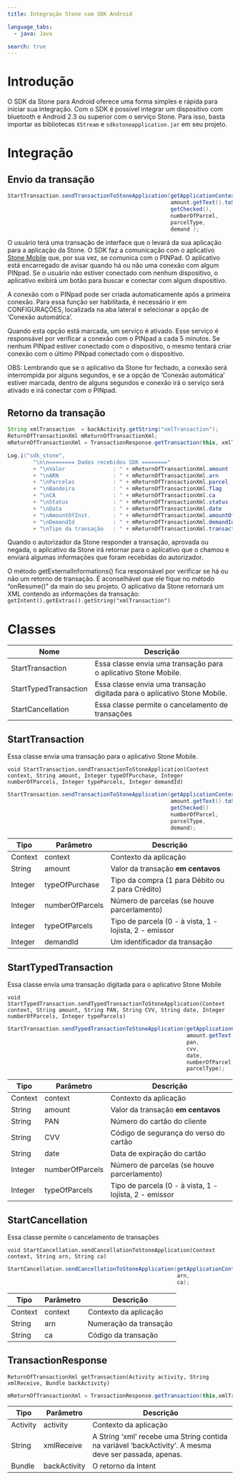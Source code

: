 ```yaml
---
title: Integração Stone com SDK Android

language_tabs:
  - java: Java

search: true
---
```


# Introdução

O SDK da Stone para Android oferece uma forma simples e rápida para iniciar sua integração. Com o SDK é possível integrar um dispositivo com bluetooth e Android 2.3 ou superior com o serviço Stone. Para isso, basta importar as bibliotecas `XStream` e `sdkstoneapplication.jar` em seu projeto.

# Integração

## Envio da transação

```java
StartTransaction.sendTransactionToStoneApplication(getApplicationContext(),
                                                   amount.getText().toString(),
                                                   getChecked(),
                                                   numberOfParcel,
                                                   parcelType,
                                                   demand );
```

O usuário terá uma transação de interface que o levará da sua aplicação para a aplicação da Stone. O SDK faz a comunicação com o aplicativo [Stone Mobile](https://play.google.com/store/apps/details?id=br.com.stone) que, por sua vez, se comunica com o PINPad. O aplicativo está encarregado de avisar quando há ou não uma conexão com algum PINpad. Se o usuário não estiver conectado com nenhum dispositivo, o aplicativo exibirá um botão para buscar e conectar com algum dispositivo.

A conexão com o PINpad pode ser criada automaticamente após a primeira conexão. Para essa função ser habilitada, é necessário ir em CONFIGURAÇÕES, localizada na aba lateral e selecionar a opção de ‘Conexão automática’.

Quando esta opção está marcada, um serviço é ativado. Esse serviço é responsável por verificar a conexão com o PINpad a cada 5 minutos. Se nenhum PINpad estiver conectado com o dispositivo, o mesmo tentará criar conexão com o último PINpad conectado com o dispositivo.

<aside class="warning">
OBS: Lembrando que se o aplicativo da Stone for fechado, a conexão será interrompida por alguns segundos, e se a opção de ‘Conexão automática’ estiver marcada, dentro de alguns segundos e conexão irá o serviço será ativado e irá conectar com o PINpad. 
</aside>

## Retorno da transação

```java
String xmlTransaction  = backActivity.getString("xmlTransaction");
ReturnOfTransactionXml mReturnOfTransactionXml;
mReturnOfTransactionXml = TransactionResponse.getTransaction(this, xmlTransaction, backActivity);

Log.i("sdk_stone",
        "\n\n======== Dados recebidos SDK ========"
        + "\nValor               : " + mReturnOfTransactionXml.amount
        + "\nARN                 : " + mReturnOfTransactionXml.arn
        + "\nParcelas            : " + mReturnOfTransactionXml.parcel
        + "\nBandeira            : " + mReturnOfTransactionXml.flag
        + "\nCA                  : " + mReturnOfTransactionXml.ca
        + "\nStatus              : " + mReturnOfTransactionXml.status
        + "\nData                : " + mReturnOfTransactionXml.date
        + "\nAmountOfInst.       : " + mReturnOfTransactionXml.amountOfInstallments
        + "\nDemandId            : " + mReturnOfTransactionXml.demandId
        + "\nTipo da transação   : " + mReturnOfTransactionXml.transactionType);
```

Quando o autorizador da Stone responder a transação, aprovada ou negada, o aplicativo da Stone irá retornar para o aplicativo que o chamou e enviará algumas informações que foram recebidas do autorizador.

O método getExternalInformations() fica responsável por verificar se há ou não um retorno de transação. É aconselhável que ele fique no método “onResume()” da main do seu projeto. O aplicativo da Stone retornará um XML contendo as informações da transação: `getIntent().getExtras().getString("xmlTransaction")`

# Classes

| Nome | Descrição |
| ---- | --------- |
| StartTransaction | Essa classe envia uma transação para o aplicativo Stone Mobile. |
| StartTypedTransaction | Essa classe envia uma transação digitada para o aplicativo Stone Mobile. |
| StartCancellation | Essa classe permite o cancelamento de transações |

## StartTransaction

Essa classe envia uma transação para o aplicativo Stone Mobile.

`void StartTransaction.sendTransactionToStoneApplication(Context context, String amount, Integer typeOfPurchase, Integer numberOfParcels, Integer typeParcels, Integer demandId)`

```java
StartTransaction.sendTransactionToStoneApplication(getApplicationContext(),      // contexto
                                                   amount.getText().toString(),  // valor em centavos
                                                   getChecked()                  // tipo da transação
                                                   numberOfParcel,               // número de parcelas
                                                   parcelType,                   // tipo de parcelas
                                                   demand);                      // id da transação
```

| Tipo | Parâmetro | Descrição |
| ---- | --------- | --------- |
| Context | context | Contexto da aplicação |
| String | amount | Valor da transação **em centavos** |
| Integer | typeOfPurchase | Tipo da compra (1 para Débito ou 2 para Crédito)  |
| Integer | numberOfParcels | Número de parcelas (se houve parcerlamento) |
| Integer | typeOfParcels | Tipo de parcela (0 - à vista, 1 - lojista, 2 - emissor |
| Integer | demandId | Um identificador da transação |

## StartTypedTransaction

Essa classe envia uma transação digitada para o aplicativo Stone Mobile

`void StartTypedTransaction.sendTypedTransactionToStoneApplication(Context context, String amount, String PAN, String CVV, String date, Integer numberOfParcels, Integer typeParcels)`

```java
StartTransaction.sendTypedTransactionToStoneApplication(getApplicationContext(),     // contexto
                                                        amount.getText().toString(), // valor em centavos
                                                        pan,                         // número do cartão
                                                        cvv,                         // CVV
                                                        date,                        // expiração
                                                        numberOfParcel,              // número de parcelas
                                                        parcelType);                 // tipo de parcelas
```

| Tipo | Parâmetro | Descrição |
| ---- | --------- | --------- |
| Context | context | Contexto da aplicação |
| String | amount | Valor da transação **em centavos** |
| String | PAN | Número do cartão do cliente |
| String | CVV | Código de segurança do verso do cartão |
| String | date | Data de expiração do cartão |
| Integer | numberOfParcels | Número de parcelas (se houve parcerlamento) |
| Integer | typeOfParcels | Tipo de parcela (0 - à vista, 1 - lojista, 2 - emissor |

## StartCancellation

Essa classe permite o cancelamento de transações

`void StartCancellation.sendCancellationToStoneApplication(Context context, String arn, String ca)`

```java
StartCancellation.sendCancellationToStoneApplication(getApplicationContext(), // contexto
                                                     arn,                     // Numeração da transação
                                                     ca);                     // Código da transação
```

| Tipo | Parâmetro | Descrição |
| ---- | --------- | --------- |
| Context | context | Contexto da aplicação |
| String | arn | Numeração da transação |
| String | ca | Código da transação |

## TransactionResponse

`ReturnOfTransactionXml getTransaction(Activity activity, String xmlReceive, Bundle backActivity)`

```java
mReturnOfTransactionXml = TransactionResponse.getTransaction(this,xmlTransaction,backActivity);
```

| Tipo | Parâmetro | Descrição |
| ---- | --------- | --------- |
| Activity | activity | Contexto da aplicação |
| String | xmlReceive | A String ‘xml’ recebe uma String contida na variável ‘backActivity’. A mesma deve ser passada, apenas. |
| Bundle | backActivity | O retorno da Intent |